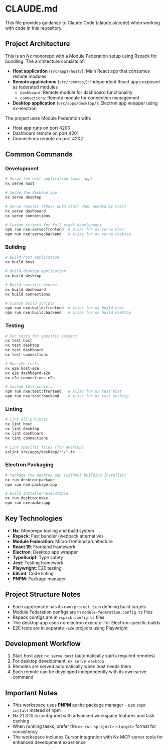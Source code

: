 # CLAUDE.md

This file provides guidance to Claude Code (claude.ai/code) when working with code in this repository.

## Project Architecture

This is an Nx monorepo with a Module Federation setup using Rspack for bundling. The architecture consists of:

- **Host application** (`src/apps/host/`): Main React app that consumes remote modules
- **Remote applications** (`src/remotes/`): Independent React apps exposed as federated modules
  - `dashboard`: Remote module for dashboard functionality
  - `connections`: Remote module for connection management
- **Desktop application** (`src/apps/desktop/`): Electron app wrapper using nx-electron

The project uses Module Federation with:
- Host app runs on port 4200
- Dashboard remote on port 4201
- Connections remote on port 4202

## Common Commands

### Development
```bash
# Serve the host application (main app)
nx serve host

# Serve the desktop app
nx serve desktop

# Serve remotes (these auto-start when needed by host)
nx serve dashboard
nx serve connections

# Custom scripts for full stack development
npm run nxe:serve:frontend  # Alias for nx serve host
npm run nxe:serve:backend   # Alias for nx serve desktop
```

### Building
```bash
# Build host application
nx build host

# Build desktop application
nx build desktop

# Build specific remote
nx build dashboard
nx build connections

# Custom build scripts
npm run nxe:build:frontend  # Alias for nx build host
npm run nxe:build:backend   # Alias for nx build desktop
```

### Testing
```bash
# Run tests for specific project
nx test host
nx test desktop
nx test dashboard
nx test connections

# Run e2e tests
nx e2e host-e2e
nx e2e dashboard-e2e
nx e2e connections-e2e

# Custom test scripts
npm run nxe:test:frontend   # Alias for nx test host
npm run nxe:test:backend    # Alias for nx test desktop
```

### Linting
```bash
# Lint all projects
nx lint host
nx lint desktop
nx lint dashboard
nx lint connections

# Lint specific files (for desktop)
eslint src/apps/desktop/**/*.ts
```

### Electron Packaging
```bash
# Package the desktop app (without building installer)
nx run desktop:package
npm run nxe:package:app

# Build installer/executable
nx run desktop:make
npm run nxe:make:app
```

## Key Technologies

- **Nx**: Monorepo tooling and build system
- **Rspack**: Fast bundler (webpack alternative)
- **Module Federation**: Micro-frontend architecture
- **React 19**: Frontend framework
- **Electron**: Desktop app wrapper
- **TypeScript**: Type safety
- **Jest**: Testing framework
- **Playwright**: E2E testing
- **ESLint**: Code linting
- **PNPM**: Package manager

## Project Structure Notes

- Each app/remote has its own `project.json` defining build targets
- Module Federation configs are in `module-federation.config.ts` files
- Rspack configs are in `rspack.config.ts` files
- The desktop app uses nx-electron executor for Electron-specific builds
- E2E tests are in separate `-e2e` projects using Playwright

## Development Workflow

1. Start host app: `nx serve host` (automatically starts required remotes)
2. For desktop development: `nx serve desktop`
3. Remotes are served automatically when host needs them
4. Each remote can be developed independently with its own serve command

## Important Notes

- This workspace uses **PNPM** as the package manager - use `pnpm install` instead of npm
- Nx 21.3.10 is configured with advanced workspace features and task caching
- When running tasks, prefer the `nx run <project>:<target>` format for consistency
- The workspace includes Cursor integration with Nx MCP server tools for enhanced development experience
